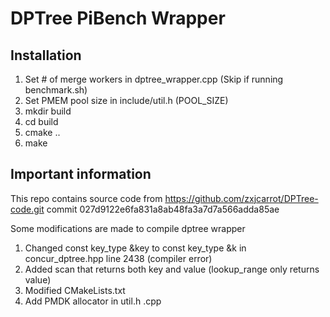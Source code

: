 # DPTree PiBench Wrapper

## Installation
1. Set # of merge workers in dptree_wrapper.cpp (Skip if running benchmark.sh)
2. Set PMEM pool size in include/util.h (POOL_SIZE)
4. mkdir build
5. cd build
6. cmake ..
7. make

## Important information
This repo contains source code from https://github.com/zxjcarrot/DPTree-code.git
commit 027d9122e6fa831a8ab48fa3a7d7a566adda85ae

Some modifications are made to compile dptree wrapper

1. Changed const key_type &key to const key_type &k in concur_dptree.hpp line 2438 (compiler error)
2. Added scan that returns both key and value (lookup_range only returns value)
3. Modified CMakeLists.txt
4. Add PMDK allocator in util.h .cpp